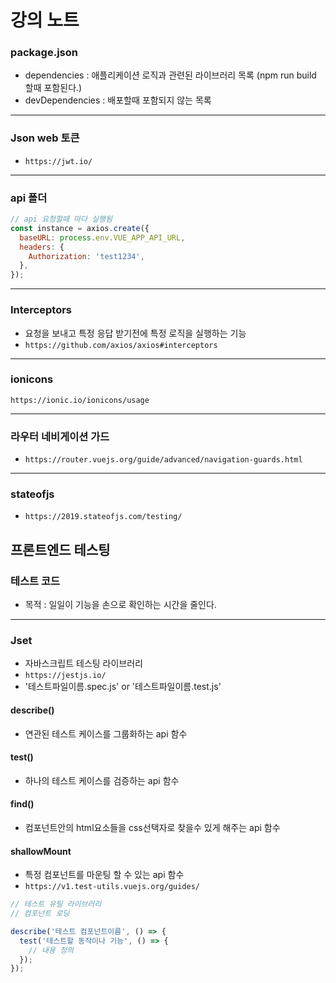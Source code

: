 # 강의 노트

### package.json
- dependencies : 애플리케이션 로직과 관련된 라이브러리 목록 (npm run build 할때 포함된다.)
- devDependencies : 배포할때 포함되지 않는 목록
---
### Json web 토큰
- `https://jwt.io/`

---
### api 폴더
```js
// api 요청할때 마다 실행됨
const instance = axios.create({
  baseURL: process.env.VUE_APP_API_URL,
  headers: {
    Authorization: 'test1234',
  },
});
```

--- 

### Interceptors
- 요청을 보내고 특정 응답 받기전에 특정 로직을 실행하는 기능
- `https://github.com/axios/axios#interceptors`

--- 

### ionicons
`https://ionic.io/ionicons/usage`

---

### 라우터 네비게이션 가드
- `https://router.vuejs.org/guide/advanced/navigation-guards.html`

--- 

### stateofjs
- `https://2019.stateofjs.com/testing/`



## 프론트엔드 테스팅

### 테스트 코드
- 목적 : 일일이 기능을 손으로 확인하는 시간을 줄인다.

--- 

### Jset
- 자바스크립트 테스팅 라이브러리
- `https://jestjs.io/`
- '테스트파일이름.spec.js' or '테스트파일이름.test.js'

#### describe()
- 연관된 테스트 케이스를 그룹화하는 api 함수

#### test()
- 하나의 테스트 케이스를 검증하는 api 함수

#### find()
- 컴포넌트안의 html요소들을 css선택자로 찾을수 있게 해주는 api 함수

#### shallowMount
- 특정 컴포넌트를 마운팅 할 수 있는 api 함수
- `https://v1.test-utils.vuejs.org/guides/`

```js
// 테스트 유틸 라이브러리
// 컴포넌트 로딩

describe('테스트 컴포넌트이름', () => {
  test('테스트할 동작이나 기능', () => {
    // 내용 정의
  });
});

```